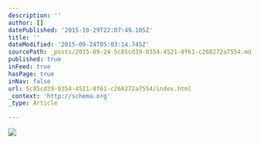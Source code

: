 ```yaml
---
description: ''
author: []
datePublished: '2015-10-29T22:07:49.105Z'
title: ''
dateModified: '2015-09-24T05:03:14.745Z'
sourcePath: _posts/2015-09-24-5c85cd39-0354-4521-8f61-c268272a7554.md
published: true
inFeed: true
hasPage: true
inNav: false
url: 5c85cd39-0354-4521-8f61-c268272a7554/index.html
_context: 'http://schema.org'
_type: Article

---
```

![](https://the-grid-user-content.s3-us-west-2.amazonaws.com/d53e8cb8-cbef-441e-83f0-790b6c00ae24.jpg)